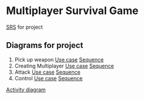 # Multiplayer Survival Game


[SRS](https://github.com/homelessinlaw/trtpo/blob/master/SRS.md) for project



## Diagrams for project
1. Pick up weapon [Use case](https://github.com/homelessinlaw/trtpo/blob/master/Diagramms/Diagram1.png) [Sequence](https://github.com/homelessinlaw/trtpo/blob/master/Diagramms/Sequence%20Diagram1.png)
2. Creating Multiplayer [Use case](https://github.com/homelessinlaw/trtpo/blob/master/Diagramms/Diagram2.png) [Sequence](https://github.com/homelessinlaw/trtpo/blob/master/Diagramms/Sequence%20Diagram2.png)
3. Attack [Use case](https://github.com/homelessinlaw/trtpo/blob/master/Diagramms/Diagram3.png) [Sequence](https://github.com/homelessinlaw/trtpo/blob/master/Diagramms/Sequence%20Diagram3.png)
4. Control [Use case](https://github.com/homelessinlaw/trtpo/blob/master/Diagramms/Diagram4.png) [Sequence](https://github.com/homelessinlaw/trtpo/blob/master/Diagramms/Sequence%20Diagram4.png)

  [Activity diagram](https://github.com/homelessinlaw/trtpo/blob/master/Diagramms/Activity%20Diagram%201.png)
